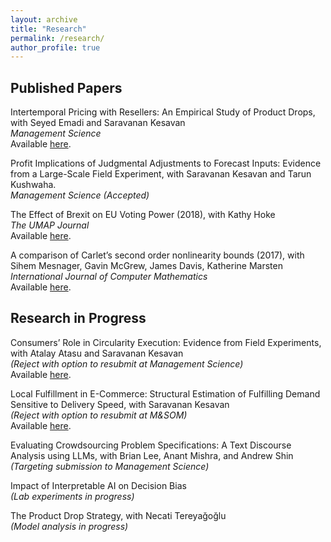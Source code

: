 ```yaml
---
layout: archive
title: "Research"
permalink: /research/
author_profile: true
---
```


## Published Papers

Intertemporal Pricing with Resellers: An Empirical Study of Product Drops, with Seyed Emadi and Saravanan Kesavan \
*Management Science* \
Available [here](https://doi.org/10.1287/mnsc.2022.04152).

Profit Implications of Judgmental Adjustments to Forecast Inputs: Evidence from a Large-Scale Field Experiment, with Saravanan Kesavan and Tarun Kushwaha. \
*Management Science (Accepted)* 

The Effect of Brexit on EU Voting Power (2018), with Kathy Hoke \
*The UMAP Journal* \
Available [here](https://www.comap.com/membership/member-resources/item/the-effect-of-brexit-on-eu-voting-power).

A comparison of Carlet’s second order nonlinearity bounds (2017), with Sihem Mesnager, Gavin McGrew, James Davis, Katherine Marsten \
*International Journal of Computer Mathematics* \
Available [here](https://www.tandfonline.com/doi/abs/10.1080/00207160.2015.1112002?journalCode=gcom20).


## Research in Progress

Consumers’ Role in Circularity Execution: Evidence from Field Experiments, with Atalay Atasu and Saravanan Kesavan \
*(Reject with option to resubmit at Management Science)* \
Available [here](https://papers.ssrn.com/abstract=5254266).

Local Fulfillment in E-Commerce: Structural Estimation of Fulfilling Demand Sensitive to Delivery Speed, with Saravanan Kesavan \
*(Reject with option to resubmit at M&SOM)* \
Available [here](/files/pdf/closer_fulfillment.pdf).

Evaluating Crowdsourcing Problem Specifications: A Text Discourse Analysis using LLMs, with Brian Lee, Anant Mishra, and Andrew Shin \
*(Targeting submission to Management Science)*

Impact of Interpretable AI on Decision Bias \
*(Lab experiments in progress)*

The Product Drop Strategy, with Necati Tereyağoğlu \
*(Model analysis in progress)*
